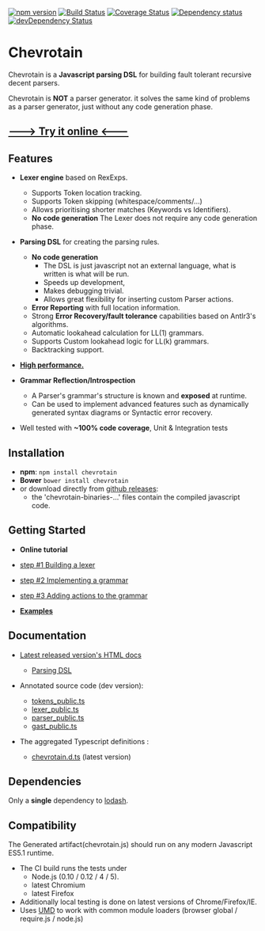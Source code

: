 [![npm version](https://badge.fury.io/js/chevrotain.svg)](http://badge.fury.io/js/chevrotain)
[![Build Status](https://travis-ci.org/SAP/chevrotain.svg?branch=master)](https://travis-ci.org/SAP/chevrotain)
[![Coverage Status](https://coveralls.io/repos/SAP/chevrotain/badge.svg?branch=master)](https://coveralls.io/r/SAP/chevrotain?branch=master)
[![Dependency status](https://img.shields.io/david/SAP/chevrotain.svg)](https://david-dm.org/SAP/chevrotain)
[![devDependency Status](https://img.shields.io/david/dev/SAP/chevrotain.svg)](https://david-dm.org/SAP/chevrotain#info=devDependencies)

# Chevrotain

Chevrotain is a **Javascript parsing DSL** for building fault tolerant recursive decent parsers.

Chevrotain is **NOT** a parser generator. it solves the same kind of problems as a parser generator, just without
any code generation phase.

## [---> Try it online <---](http://sap.github.io/chevrotain/playground/)
   
## Features
  * **Lexer engine** based on RexExps.
    * Supports Token location tracking.
    * Supports Token skipping (whitespace/comments/...)
    * Allows prioritising shorter matches (Keywords vs Identifiers).
    * **No code generation** The Lexer does not require any code generation phase. 
   
  * **Parsing DSL** for creating the parsing rules.
    * **No code generation**
      * The DSL is just javascript not an external language, what is written is what will be run.
      * Speeds up development, 
      * Makes debugging trivial. 
      * Allows great flexibility for inserting custom Parser actions.
    * **Error Reporting** with full location information. 
    * Strong **Error Recovery/fault tolerance** capabilities based on Antlr3's algorithms.
    * Automatic lookahead calculation for LL(1) grammars.
    * Supports Custom lookahead logic for LL(k) grammars.
    * Backtracking support.  

  * [**High performance.**](http://jsperf.com/json-parsers-comparison/20)

  * **Grammar Reflection/Introspection**
    * A Parser's grammar's structure is known and **exposed** at runtime.
    * Can be used to implement advanced features such as dynamically generated syntax diagrams or Syntactic error recovery.
  
  * Well tested with **~100% code coverage**, Unit & Integration tests
   
## Installation
* **npm**: ```npm install chevrotain```
* **Bower** ```bower install chevrotain```
* or download directly from [github releases](https://github.com/SAP/chevrotain/releases/latest):
  * the 'chevrotain-binaries-...' files contain the compiled javascript code.

## Getting Started

* **Online tutorial**
 * [step #1 Building a lexer](http://sap.github.io/chevrotain/playground/?example=tutorial%20lexer)
 * [step #2 Implementing a grammar](http://sap.github.io/chevrotain/playground/?example=tutorial%20grammar)
 * [step #3 Adding actions to the grammar](http://sap.github.io/chevrotain/playground/?example=tutorial%20actions)

* **[Examples](https://github.com/SAP/chevrotain/blob/master/examples)**

## Documentation
* [Latest released version's HTML docs](http://sap.github.io/chevrotain/documentation)
   * [Parsing DSL](http://sap.github.io/chevrotain/documentation/0_5_12/classes/chevrotain.parser.html#at_least_one)
   
* Annotated source code (dev version):
   *  [tokens_public.ts](https://github.com/SAP/chevrotain/blob/master/src/scan/tokens_public.ts)
   *  [lexer_public.ts](https://github.com/SAP/chevrotain/blob/master/src/scan/lexer_public.ts)
   *  [parser_public.ts](https://github.com/SAP/chevrotain/blob/master/src/parse/parser_public.ts)
   *  [gast_public.ts](https://github.com/SAP/chevrotain/blob/master/src/parse/grammar/gast.ts)
   
*  The aggregated Typescript definitions :
   * [chevrotain.d.ts](https://github.com/SAP/chevrotain/blob/master/release/chevrotain.d.ts) (latest version)

## Dependencies
Only a **single** dependency to [lodash](https://lodash.com/).

## Compatibility
The Generated artifact(chevrotain.js) should run on any modern Javascript ES5.1 runtime. 
* The CI build runs the tests under 
  * Node.js (0.10 / 0.12 / 4 / 5).
  * latest Chromium
  * latest Firefox
* Additionally local testing is done on latest versions of Chrome/Firefox/IE.
* Uses [UMD](https://github.com/umdjs/umd) to work with common module loaders (browser global / require.js / node.js)
  
